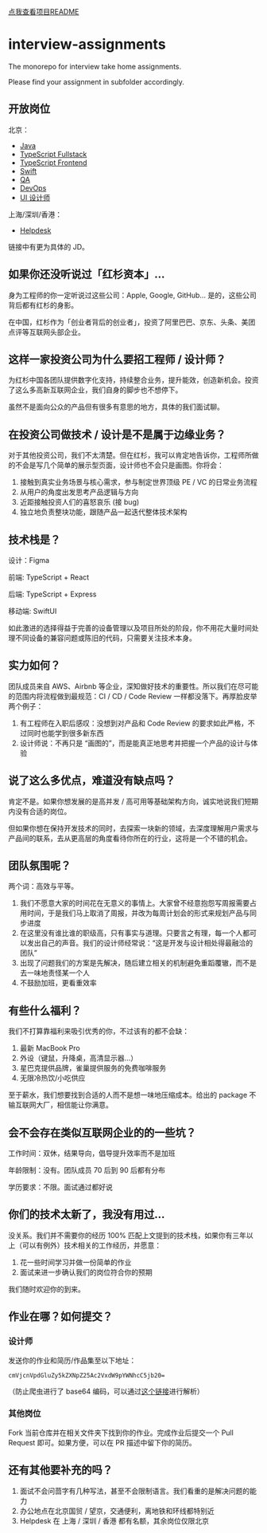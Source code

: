 [点我查看项目README](./fullstack/README.md)

# interview-assignments

The monorepo for interview take home assignments.

Please find your assignment in subfolder accordingly.

## 开放岗位

北京：
- [Java](java/)
- [TypeScript Fullstack](fullstack/)
- [TypeScript Frontend](frontend/)
- [Swift](swift/)
- [QA](qa/)
- [DevOps](dev-ops/)
- [UI 设计师](design/)

上海/深圳/香港：
- [Helpdesk](helpdesk/)

链接中有更为具体的 JD。

## 如果你还没听说过「红杉资本」...

身为工程师的你一定听说过这些公司：Apple, Google, GitHub... 是的，这些公司背后都有红杉的身影。

在中国，红杉作为「创业者背后的创业者」，投资了阿里巴巴、京东、头条、美团点评等互联网头部企业。

## 这样一家投资公司为什么要招工程师 / 设计师？

为红杉中国各团队提供数字化支持，持续整合业务，提升能效，创造新机会。投资了这么多高新互联网企业，我们自身的脚步也不想停下。

虽然不是面向公众的产品但有很多有意思的地方，具体的我们面试聊。

## 在投资公司做技术 / 设计是不是属于边缘业务？

对于其他投资公司，我们不太清楚。但在红杉，我可以肯定地告诉你，工程师所做的不会是写几个简单的展示型页面，设计师也不会只是画图。你将会：

1. 接触到真实业务场景与核心需求，参与制定世界顶级 PE / VC 的日常业务流程
2. 从用户的角度出发思考产品逻辑与方向
3. 近距接触投资人们的喜怒哀乐 (接 bug)
4. 独立地负责整块功能，跟随产品一起迭代整体技术架构

## 技术栈是？

设计：Figma

前端: TypeScript + React

后端: TypeScript + Express

移动端: SwiftUI

如此激进的选择得益于完善的设备管理以及项目所处的阶段，你不用花大量时间处理不同设备的兼容问题或陈旧的代码，只需要关注技术本身。

## 实力如何？

团队成员来自 AWS、Airbnb 等企业，深知做好技术的重要性。所以我们在尽可能的范围内将流程做到最规范：CI / CD / Code Review 一样都没落下。再厚脸皮举两个例子：

1. 有工程师在入职后感叹：没想到对产品和 Code Review 的要求如此严格，不过同时也能学到很多新东西
2. 设计师说：不再只是 “画图的”，而是能真正地思考并把握一个产品的设计与体验

## 说了这么多优点，难道没有缺点吗？

肯定不是。如果你想发展的是高并发 / 高可用等基础架构方向，诚实地说我们短期内没有合适的岗位。

但如果你想在保持开发技术的同时，去探索一块新的领域，去深度理解用户需求与产品间的联系，去从更高层的角度看待你所在的行业，这将是一个不错的机会。

## 团队氛围呢？

两个词：高效与平等。

1. 我们不愿意大家的时间花在无意义的事情上。大家曾不经意抱怨写周报需要占用时间，于是我们马上取消了周报，并改为每周计划会的形式来规划产品与同步进度
2. 在这里没有谁比谁的职级高，只有事实与道理。只要言之有理，每一个人都可以发出自己的声音。我们的设计师经常说：“这是开发与设计相处得最融洽的团队”
3. 出现了问题我们的方案是先解决，随后建立相关的机制避免重蹈覆辙，而不是去一味地责怪某一个人
4. 不鼓励加班，更看重效率

## 有些什么福利？

我们不打算靠福利来吸引优秀的你，不过该有的都不会缺：

1. 最新 MacBook Pro
2. 外设（键鼠，升降桌，高清显示器…）
3. 星巴克提供品牌，雀巢提供服务的免费咖啡服务
4. 无限冷热饮/小吃供应

至于薪水，我们想要找到合适的人而不是想一味地压缩成本。给出的 package 不输互联网大厂，相信能让你满意。

## 会不会存在类似互联网企业的的一些坑？

工作时间：双休，结果导向，倡导提升效率而不是加班

年龄限制：没有。团队成员 70 后到 90 后都有分布

学历要求：不限。面试通过都好说

## 你们的技术太新了，我没有用过...

没关系。我们并不需要你的经历 100% 匹配上文提到的技术栈，如果你有三年以上（可以有例外）技术相关的工作经历，并愿意：

1. 花一些时间学习并做一份简单的作业
2. 面试来进一步确认我们的岗位符合你的预期

我们随时欢迎你的到来。

## 作业在哪？如何提交？

### 设计师

发送你的作业和简历/作品集至以下地址：

```
cmVjcnVpdGluZy5kZXNpZ25Ac2VxdW9pYWNhcC5jb20=
```

（防止爬虫进行了 base64 编码，可以通过[这个链接](https://tool.oschina.net/encrypt?type=3)进行解析）


### 其他岗位

Fork 当前仓库并在相关文件夹下找到你的作业。完成作业后提交一个 Pull Request 即可。如果方便，可以在 PR 描述中留下你的简历。

## 还有其他要补充的吗？

1. 面试不会问茴字有几种写法，甚至不会限制语言。我们看重的是解决问题的能力
2. 办公地点在北京国贸 / 望京，交通便利，离地铁和环线都特别近
3. Helpdesk 在 上海 / 深圳 / 香港 都有名额，其余岗位仅限北京
